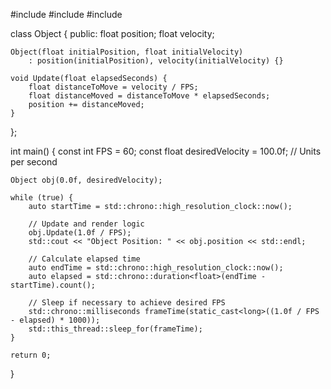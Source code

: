 #include <iostream>
#include <chrono>
#include <thread>

class Object {
public:
    float position;
    float velocity;

    Object(float initialPosition, float initialVelocity)
        : position(initialPosition), velocity(initialVelocity) {}

    void Update(float elapsedSeconds) {
        float distanceToMove = velocity / FPS;
        float distanceMoved = distanceToMove * elapsedSeconds;
        position += distanceMoved;
    }
};

int main() {
    const int FPS = 60;
    const float desiredVelocity = 100.0f; // Units per second

    Object obj(0.0f, desiredVelocity);

    while (true) {
        auto startTime = std::chrono::high_resolution_clock::now();

        // Update and render logic
        obj.Update(1.0f / FPS);
        std::cout << "Object Position: " << obj.position << std::endl;

        // Calculate elapsed time
        auto endTime = std::chrono::high_resolution_clock::now();
        auto elapsed = std::chrono::duration<float>(endTime - startTime).count();

        // Sleep if necessary to achieve desired FPS
        std::chrono::milliseconds frameTime(static_cast<long>((1.0f / FPS - elapsed) * 1000));
        std::this_thread::sleep_for(frameTime);
    }

    return 0;
}
